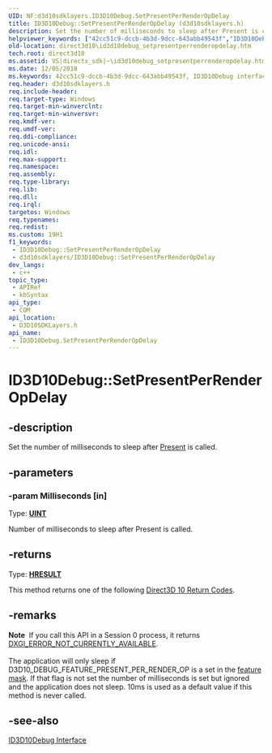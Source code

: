 ```yaml
---
UID: NF:d3d10sdklayers.ID3D10Debug.SetPresentPerRenderOpDelay
title: ID3D10Debug::SetPresentPerRenderOpDelay (d3d10sdklayers.h)
description: Set the number of milliseconds to sleep after Present is called.
helpviewer_keywords: ["42cc51c9-dccb-4b3d-9dcc-643abb49543f","ID3D10Debug interface [Direct3D 10]","SetPresentPerRenderOpDelay method","ID3D10Debug.SetPresentPerRenderOpDelay","ID3D10Debug::SetPresentPerRenderOpDelay","SetPresentPerRenderOpDelay","SetPresentPerRenderOpDelay method [Direct3D 10]","SetPresentPerRenderOpDelay method [Direct3D 10]","ID3D10Debug interface","d3d10sdklayers/ID3D10Debug::SetPresentPerRenderOpDelay","direct3d10.id3d10debug_setpresentperrenderopdelay"]
old-location: direct3d10\id3d10debug_setpresentperrenderopdelay.htm
tech.root: direct3d10
ms.assetid: VS|directx_sdk|~\id3d10debug_setpresentperrenderopdelay.htm
ms.date: 12/05/2018
ms.keywords: 42cc51c9-dccb-4b3d-9dcc-643abb49543f, ID3D10Debug interface [Direct3D 10],SetPresentPerRenderOpDelay method, ID3D10Debug.SetPresentPerRenderOpDelay, ID3D10Debug::SetPresentPerRenderOpDelay, SetPresentPerRenderOpDelay, SetPresentPerRenderOpDelay method [Direct3D 10], SetPresentPerRenderOpDelay method [Direct3D 10],ID3D10Debug interface, d3d10sdklayers/ID3D10Debug::SetPresentPerRenderOpDelay, direct3d10.id3d10debug_setpresentperrenderopdelay
req.header: d3d10sdklayers.h
req.include-header: 
req.target-type: Windows
req.target-min-winverclnt: 
req.target-min-winversvr: 
req.kmdf-ver: 
req.umdf-ver: 
req.ddi-compliance: 
req.unicode-ansi: 
req.idl: 
req.max-support: 
req.namespace: 
req.assembly: 
req.type-library: 
req.lib: 
req.dll: 
req.irql: 
targetos: Windows
req.typenames: 
req.redist: 
ms.custom: 19H1
f1_keywords:
 - ID3D10Debug::SetPresentPerRenderOpDelay
 - d3d10sdklayers/ID3D10Debug::SetPresentPerRenderOpDelay
dev_langs:
 - c++
topic_type:
 - APIRef
 - kbSyntax
api_type:
 - COM
api_location:
 - D3D10SDKLayers.h
api_name:
 - ID3D10Debug.SetPresentPerRenderOpDelay
---
```


# ID3D10Debug::SetPresentPerRenderOpDelay


## -description

Set the number of milliseconds to sleep after <a href="https://docs.microsoft.com/windows/desktop/api/dxgi/nf-dxgi-idxgiswapchain-present">Present</a> is called.

## -parameters

### -param Milliseconds [in]

Type: <b><a href="https://docs.microsoft.com/windows/desktop/WinProg/windows-data-types">UINT</a></b>

Number of milliseconds to sleep after Present is called.

## -returns

Type: <b><a href="/windows/win32/com/structure-of-com-error-codes">HRESULT</a></b>

This method returns one of the following <a href="https://docs.microsoft.com/windows/desktop/direct3d10/d3d10-graphics-reference-returnvalues">Direct3D 10 Return Codes</a>.

## -remarks

<div class="alert"><b>Note</b>  If you call this API in a Session 0 process, it returns <a href="https://docs.microsoft.com/windows/desktop/direct3ddxgi/dxgi-error">DXGI_ERROR_NOT_CURRENTLY_AVAILABLE</a>.</div>
<div> </div>
The application will only sleep if D3D10_DEBUG_FEATURE_PRESENT_PER_RENDER_OP is a set in the <a href="https://docs.microsoft.com/windows/desktop/api/d3d10sdklayers/nf-d3d10sdklayers-id3d10debug-setfeaturemask">feature mask</a>. If that flag is not set the number of milliseconds is set but ignored and the application does not sleep. 10ms is used as a default value if this method is never called.

## -see-also

<a href="https://docs.microsoft.com/windows/desktop/api/d3d10sdklayers/nn-d3d10sdklayers-id3d10debug">ID3D10Debug Interface</a>

